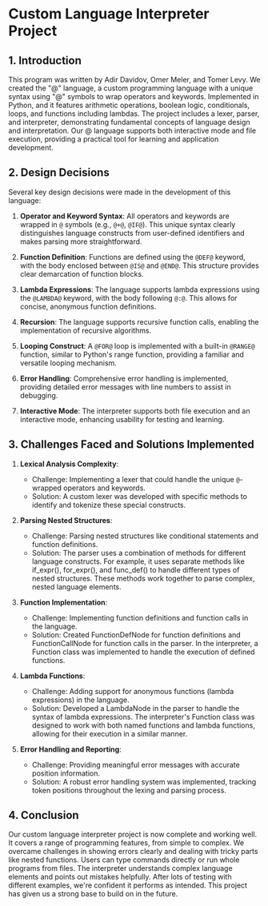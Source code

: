 # Custom Language Interpreter Project

## 1. Introduction

This program was written by Adir Davidov, Omer Meler, and Tomer Levy. We created the "@" language, a custom programming language with a unique syntax using "@" symbols to wrap operators and keywords. Implemented in Python, and it features arithmetic operations, boolean logic, conditionals, loops, and functions including lambdas. The project includes a lexer, parser, and interpreter, demonstrating fundamental concepts of language design and interpretation. Our @ language supports both interactive mode and file execution, providing a practical tool for learning and application development. 

## 2. Design Decisions

Several key design decisions were made in the development of this language:

1. **Operator and Keyword Syntax**: All operators and keywords are wrapped in `@` symbols (e.g., `@+@`, `@IF@`). This unique syntax clearly distinguishes language constructs from user-defined identifiers and makes parsing more straightforward.

2. **Function Definition**: Functions are defined using the `@DEF@` keyword, with the body enclosed between `@IS@` and `@END@`. This structure provides clear demarcation of function blocks.

3. **Lambda Expressions**: The language supports lambda expressions using the `@LAMBDA@` keyword, with the body following `@:@`. This allows for concise, anonymous function definitions.

4. **Recursion**: The language supports recursive function calls, enabling the implementation of recursive algorithms.

5. **Looping Construct**: A `@FOR@` loop is implemented with a built-in `@RANGE@` function, similar to Python's range function, providing a familiar and versatile looping mechanism.

6. **Error Handling**: Comprehensive error handling is implemented, providing detailed error messages with line numbers to assist in debugging.

7. **Interactive Mode**: The interpreter supports both file execution and an interactive mode, enhancing usability for testing and learning.

## 3. Challenges Faced and Solutions Implemented

1. **Lexical Analysis Complexity**: 
   - Challenge: Implementing a lexer that could handle the unique `@`-wrapped operators and keywords.
   - Solution: A custom lexer was developed with specific methods to identify and tokenize these special constructs.

2. **Parsing Nested Structures**: 
   - Challenge: Parsing nested structures like conditional statements and function definitions.
   - Solution: The parser uses a combination of methods for different language constructs. For example, it uses separate methods like if_expr(), for_expr(), and func_def() to handle different types of nested structures. These methods work together to parse complex, nested language elements.

3. **Function Implementation**: 
   - Challenge: Implementing function definitions and function calls in the language.
   - Solution: Created FunctionDefNode for function definitions and FunctionCallNode for function calls in the parser. In the interpreter, a Function class was implemented to handle the execution of defined functions.

4. **Lambda Functions**: 
   - Challenge: Adding support for anonymous functions (lambda expressions) in the language.
   - Solution: Developed a LambdaNode in the parser to handle the syntax of lambda expressions. The interpreter's Function class was designed to work with both named functions and lambda functions, allowing for their execution in a similar manner.

5. **Error Handling and Reporting**: 
   - Challenge: Providing meaningful error messages with accurate position information.
   - Solution: A robust error handling system was implemented, tracking token positions throughout the lexing and parsing process.

## 4. Conclusion

Our custom language interpreter project is now complete and working well. It covers a range of programming features, from simple to complex. We overcame challenges in showing errors clearly and dealing with tricky parts like nested functions. Users can type commands directly or run whole programs from files. The interpreter understands complex language elements and points out mistakes helpfully. After lots of testing with different examples, we're confident it performs as intended. This project has given us a strong base to build on in the future.